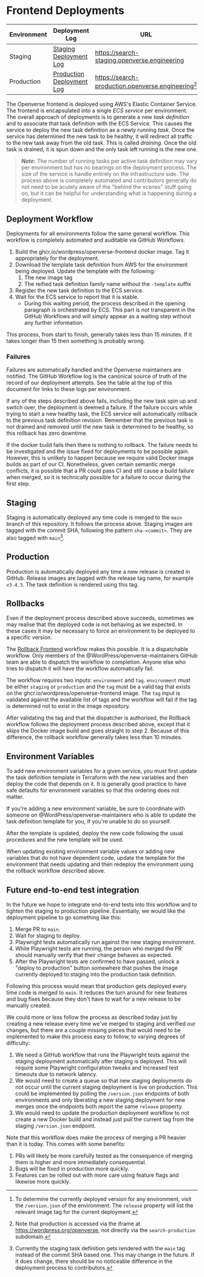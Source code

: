 # Frontend Deployments

| Environment | Deployment Log                                                                                                                        | URL                                                            | Version Endpoint[^versions]                                                        |
| ----------- | ------------------------------------------------------------------------------------------------------------------------------------- | -------------------------------------------------------------- | ---------------------------------------------------------------------------------- |
| Staging     | [Staging Deployment Log](https://github.com/WordPress/openverse-frontend/actions/workflows/ghcr.yml?query=branch%3Amain+event%3Apush) | <https://search-staging.openverse.engineering>                 | [Staging version](https://search-staging.openverse.engineering/version.json)       |
| Production  | [Production Deployment Log](https://github.com/WordPress/openverse-frontend/actions/workflows/ghcr.yml?query=event%3Arelease)         | <https://search-production.openverse.engineering>[^production] | [Production version](https://search-production.openverse.engineering/version.json) |

[^versions]:
    To determine the currently deployed version for any environment, visit the
    `/version.json` of the environment. The `release` property will list the
    relevant image tag for the current deployment.

[^production]:
    Note that production is accessed via the iframe at
    <https://wordpress.org/openverse>, not directly via the `search-production`
    subdomain.

The Openverse frontend is deployed using AWS's Elastic Container Service. The
frontend is encapsulated into a single _ECS service_ per environment. The
overall approach of deployments is to generate a new _task definition_ and to
associate that task definition with the ECS Service. This causes the service to
deploy the new task definition as a newly running _task_. Once the service has
determined the new task to be healthy, it will redirect all traffic to the new
task away from the old task. This is called _draining_. Once the old task is
drained, it is spun down and the only task left running is the new one.

> _**Note:**_ The number of running tasks per active task definition may vary
> per environment but has no bearings on the deployment process. The size of the
> service is handle entirely on the infrastructure side. The process above is
> completely automated and contributors generally do not need to be acutely
> aware of the "behind the scenes" stuff going on, but it can be helpful for
> understanding what is happening during a deployment.

## Deployment Workflow

Deployments for all environments follow the same general workflow. This workflow
is completely automated and auditable via GitHub Workflows.

1. Build the ghcr.io/wordpress/openverse-frontend docker image. Tag it
   appropriately for the deployment.
2. Download the template task definition from AWS for the environment being
   deployed. Update the template with the following:
   1. The new image tag
   2. The reified task definition family name without the `-template` suffix
3. Register the new task definition to the ECS service.
4. Wait for the ECS service to report that it is stable.
   - During this waiting period, the process described in the opening paragraph
     is orchestrated by ECS. This part is _not_ transparent in the GitHub
     Workflows and will simply appear as a waiting step without any further
     information.

This process, from start to finish, generally takes less than 15 minutes. If it
takes longer than 15 then something is probably wrong.

### Failures

Failures are automatically handled and the Openverse maintainers are notified.
The GitHub Workflow log is the canonical source of truth of the record of our
deployment attempts. See the table at the top of this document for links to
these logs per environment.

If any of the steps described above fails, including the new task spin up and
switch over, the deployment is deemed a failure. If the failure occurs while
trying to start a new healthy task, the ECS service will automatically rollback
to the previous task definition revision. Remember that the previous task is not
drained and removed until the new task is determined to be healthy, so this
rollback has zero downtime.

If the docker build fails then there is nothing to rollback. The failure needs
to be investigated and the issue fixed for deployments to be possible again.
However, this is unlikely to happen because we require valid Docker image builds
as part of our CI. Nonetheless, given certain semantic merge conflicts, it is
possible that a PR could pass CI and still cause a build failure when merged, so
it is technically possible for a failure to occur during the first step.

## Staging

Staging is automatically deployed any time code is merged to the `main` branch
of this repository. It follows the process above. Staging images are tagged with
the commit SHA, following the pattern `sha-<commit>`. They are also tagged with
`main`[^staging-tag].

[^staging-tag]:
    Currently the staging task definition gets rendered with the `main` tag
    instead of the commit SHA based one. This may change in the future. If it
    does change, there should be no noticeable difference in the deployment
    process to contributors.

## Production

Production is automatically deployed any time a new release is created in
GitHub. Release images are tagged with the release tag name, for example
`v3.4.3`. The task definition is rendered using this tag.

## Rollbacks

Even if the deployment process described above succeeds, sometimes we may
realise that the deployed code is not behaving as we expected. In these cases it
may be necessary to force an environment to be deployed to a specific version.

The
[Rollback Frontend](https://github.com/WordPress/openverse-frontend/actions/workflows/rollback.yml)
workflow makes this possible. It is a dispatchable workflow. Only members of the
@WordPress/openverse-maintainers GitHub team are able to dispatch the workflow
to completion. Anyone else who tries to dispatch it will have the workflow
automatically fail.

The workflow requires two inputs: `environment` and `tag`. `environment` must be
either `staging` or `production` and the `tag` must be a valid tag that exists
on the ghcr.io/wordpress/openverse-frontend image. The `tag` input is validated
against the available list of tags and the workflow will fail if the tag is
determined not to exist in the image repository.

After validating the tag and that the dispatcher is authorised, the Rollback
workflow follows the deployment process described above, except that it skips
the Docker image build and goes straight to step 2. Because of this difference,
the rollback workflow generally takes less than 10 minutes.

## Environment Variables

To add new environment variables for a given service, you must first update the
task definition template in Terraform with the new variables and then deploy the
code that depends on it. It is generally good practice to have safe defaults for
environment variables so that this ordering does not matter.

If you're adding a new environment variable, be sure to coordinate with someone
on @WordPress/openverse-maintainers who is able to update the task definition
template for you, if you're unable to do so yourself.

After the template is updated, deploy the new code following the usual
procedures and the new template will be used.

When updating existing environment variable values or adding new variables that
do not have dependent code, update the template for the environment that needs
updating and then redeploy the environment using the rollback workflow described
above.

## Future end-to-end test integration

In the future we hope to integrate end-to-end tests into this workflow and to
tighten the staging to production pipeline. Essentially, we would like the
deployment pipeline to go something like this:

1. Merge PR to `main`.
2. Wait for staging to deploy.
3. Playwright tests automatically run against the new staging environment.
4. While Playwright tests are running, the person who merged the PR should
   manually verify that their change behaves as expected.
5. After the Playwright tests are confirmed to have passed, unlock a "deploy to
   production" button somewhere that pushes the image currently deployed to
   staging into the production task definition.

Following this process would mean that production gets deployed every time code
is merged to `main`. It reduces the turn around for new features and bug fixes
because they don't have to wait for a new release to be manually created.

We could more or less follow the process as described today just by creating a
new release every time we've merged to staging and verified our changes, but
there are a couple missing pieces that would need to be implemented to make this
process easy to follow, to varying degrees of difficulty:

1. We need a GitHub workflow that runs the Playwright tests against the staging
   deployment automatically after staging is deployed. This will require some
   Playwright configuration tweaks and increased test timeouts due to network
   latency.
2. We would need to create a queue so that new staging deployments do not occur
   until the current staging deployment is live on production. This could be
   implemented by polling the `/version.json` endpoints of both environments and
   only liberating a new staging deployment for new merges once the endpoints
   both report the same `release` property.
3. We would need to update the production deployment workflow to not create a
   new Docker build and instead just pull the current tag from the staging
   `/version.json` endpoint.

Note that this workflow does make the process of merging a PR heavier than it is
today. This comes with some benefits:

1. PRs will likely be more carefully tested as the consequence of merging them
   is higher and more immediately consequential.
2. Bugs will be fixed in production more quickly.
3. Features can be rolled out with more care using feature flags and likewise
   more quickly.
